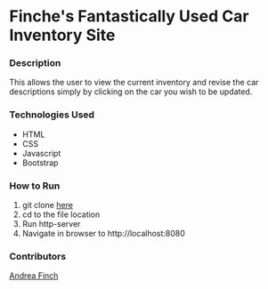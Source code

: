 # Finche's Fantastically Used Car Inventory Site

### Description
This allows the user to view the current inventory and revise the car descriptions simply by clicking on the car you wish to be updated.

### Technologies Used
- HTML
- CSS
- Javascript
- Bootstrap

### How to Run
1. git clone [here](https://github.com/nss-evening-cohort-05/spa-milestone-challenge-aefinch)
1. cd to the file location
1. Run http-server
1. Navigate in browser to http://localhost:8080

### Contributors
[Andrea Finch](https://github.com/aefinch)